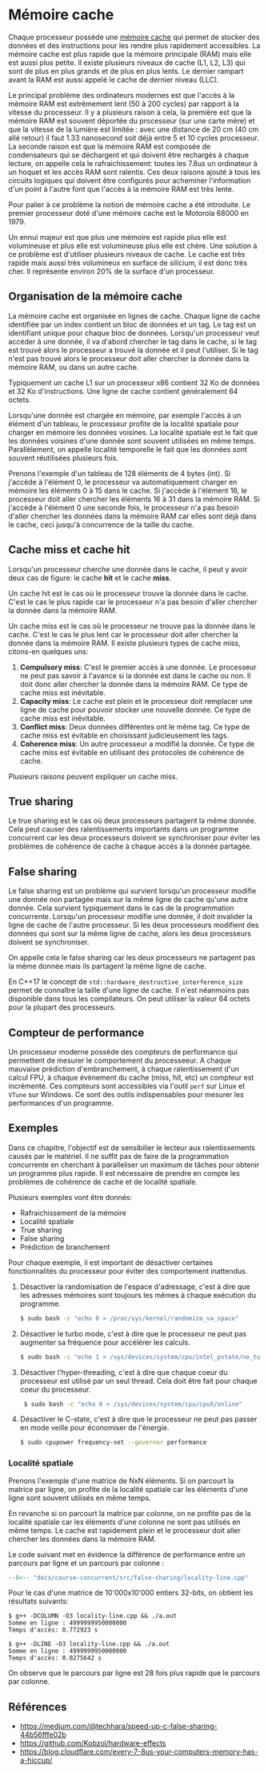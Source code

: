 # Mémoire cache

Chaque processeur possède une [mémoire cache](https://fr.wikipedia.org/wiki/M%C3%A9moire_cache) qui permet de stocker des données et des instructions pour les rendre plus rapidement accessibles. La mémoire cache est plus rapide que la mémoire principale (RAM) mais elle est aussi plus petite. Il existe plusieurs niveaux de cache (L1, L2, L3) qui sont de plus en plus grands et de plus en plus lents. Le dernier rampart avant la RAM est aussi appelé le cache de dernier niveau (LLC).

Le principal problème des ordinateurs modernes est que l'accès à la mémoire RAM est extrêmement lent (50 à 200 cycles) par rapport à la vitesse du processeur. Il y a plusieurs raison à cela, la première est que la mémoire RAM est souvent déportée du processeur (sur une carte mère) et que la vitesse de la lumière est limitée : avec une distance de 20 cm (40 cm allé retour) il faut 1.33 nanosecond soit déjà entre 5 et 10 cycles processeur. La seconde raison est que la mémoire RAM est composée de condensateurs qui se déchargent et qui doivent être rechargés à chaque lecture, on appelle cela le rafraichissement: toutes les 7.8us un ordinateur à un hoquet et les accès RAM sont ralentis. Ces deux raisons ajouté à tous les circuits logiques qui doivent être configurés pour acheminer l'information d'un point à l'autre font que l'accès à la mémoire RAM est très lente.

Pour palier à ce problème la notion de mémoire cache a été introduite. Le premier processeur doté d'une mémoire cache est le Motorola 68000 en 1979.

Un ennui majeur est que plus une mémoire est rapide plus elle est volumineuse et plus elle est volumineuse plus elle est chère. Une solution à ce problème est d'utiliser plusieurs niveaux de cache. Le cache est très rapide mais aussi très volumineux en surface de silicium, il est donc très cher. Il représente environ 20% de la surface d'un processeur.

## Organisation de la mémoire cache

La mémoire cache est organisée en lignes de cache. Chaque ligne de cache identifiée par un index contient un bloc de données et un tag. Le tag est un identifiant unique pour chaque bloc de données. Lorsqu'un processeur veut accéder à une donnée, il va d'abord chercher le tag dans le cache, si le tag est trouvé alors le processeur a trouvé la donnée et il peut l'utiliser. Si le tag n'est pas trouvé alors le processeur doit aller chercher la donnée dans la mémoire RAM, ou dans un autre cache.

Typiquement un cache L1 sur un processeur x86 contient 32 Ko de données et 32 Ko d'instructions. Une ligne de cache contient généralement 64 octets.

Lorsqu'une donnée est chargée en mémoire, par exemple l'accès à un élément d'un tableau, le processeur profite de la localité spatiale pour charger en mémoire les données voisines. La localité spatiale est le fait que les données voisines d'une donnée sont souvent utilisées en même temps. Parallèlement, on appelle  localité temporelle le fait que les données sont souvent réutilisées plusieurs fois.

Prenons l'exemple d'un tableau de 128 éléments de 4 bytes (int). Si j'accède à l'élément 0, le processeur va automatiquement charger en mémoire les éléments 0 à 15 dans le cache. Si j'accède à l'élément 16, le processeur doit aller chercher les éléments 16 à 31 dans la mémoire RAM. Si j'accède à l'élément 0 une seconde fois, le processeur n'a pas besoin d'aller chercher les données dans la mémoire RAM car elles sont déjà dans le cache, ceci jusqu'à concurrence de la taille du cache.

## Cache miss et cache hit

Lorsqu'un processeur cherche une donnée dans le cache, il peut y avoir deux cas de figure: le cache **hit** et le cache **miss**.

Un cache hit est le cas où le processeur trouve la donnée dans le cache. C'est le cas le plus rapide car le processeur n'a pas besoin d'aller chercher la donnée dans la mémoire RAM.

Un cache miss est le cas où le processeur ne trouve pas la donnée dans le cache. C'est le cas le plus lent car le processeur doit aller chercher la donnée dans la mémoire RAM. Il existe plusieurs types de cache miss, citons-en quelques uns:

1. **Compulsory miss**: C'est le premier accès à une donnée. Le processeur ne peut pas savoir à l'avance si la donnée est dans le cache ou non. Il doit donc aller chercher la donnée dans la mémoire RAM. Ce type de cache miss est inévitable.
2. **Capacity miss**: Le cache est plein et le processeur doit remplacer une ligne de cache pour pouvoir stocker une nouvelle donnée. Ce type de cache miss est inévitable.
3. **Conflict miss**: Deux données différentes ont le même tag. Ce type de cache miss est évitable en choisissant judicieusement les tags.
4. **Coherence miss**: Un autre processeur a modifié la donnée. Ce type de cache miss est évitable en utilisant des protocoles de cohérence de cache.

Plusieurs raisons peuvent expliquer un cache miss.

## True sharing

Le true sharing est le cas où deux processeurs partagent la même donnée. Cela peut causer des ralentissements importants dans un programme concurrent car les deux processeurs doivent se synchroniser pour éviter les problèmes de cohérence de cache à chaque accès à la donnée partagée.

## False sharing

Le false sharing est un problème qui survient lorsqu'un processeur modifie une donnée non partagée mais sur la même ligne de cache qu'une autre donnée. Cela survient typiquement dans le cas de la programmation concurrente. Lorsqu'un processeur modifie une donnée, il doit invalider la ligne de cache de l'autre processeur. Si les deux processeurs modifient des données qui sont sur la même ligne de cache, alors les deux processeurs doivent se synchroniser.

On appelle cela le false sharing car les deux processeurs ne partagent pas la même donnée mais ils partagent la même ligne de cache.

En C++17 le concept de `std::hardware_destructive_interference_size` permet de connaître la taille d'une ligne de cache. Il n'est néanmoins pas disponible dans tous les compilateurs. On peut utiliser la valeur 64 octets pour la plupart des processeurs.

## Compteur de performance

Un processeur moderne possède des compteurs de performance qui permettent de mesurer le comportement du processeeur. A chaque mauvaise prédiction d'embranchement, à chaque ralentissement d'un calcul FPU, à chaque évènement du cache (miss, hit, etc) un compteur est incrémenté. Ces compteurs sont accessibles via l'outil `perf` sur Linux et `VTune` sur Windows. Ce sont des outils indispensables pour mesurer les performances d'un programme.

## Exemples

Dans ce chapitre, l'objectif est de sensibilier le lecteur aux ralentissements causés par le matériel. Il ne suffit pas de faire de la programmation concurrente en cherchant à paralleliser un maximum de tâches pour obtenir un programme plus rapide. Il est nécessaire de prendre en compte les problèmes de cohérence de cache et de localité spatiale.

Plusieurs exemples vont être donnés:

- Rafraichissement de la mémoire
- Localité spatiale
- True sharing
- False sharing
- Prédiction de branchement

Pour chaque exemple, il est important de désactiver certaines fonctionnalités du processeur pour éviter des comportement inattendus.

1. Désactiver la randomisation de l'espace d'adressage, c'est à dire que les adresses mémoires sont toujours les mêmes à chaque exécution du programme.

   ```bash
   $ sudo bash -c "echo 0 > /proc/sys/kernel/randomize_va_space"
   ```

2. Désactiver le turbo mode, c'est à dire que le processeur ne peut pas augmenter sa fréquence pour accélérer les calculs.

   ```bash
   $ sudo bash -c "echo 1 > /sys/devices/system/cpu/intel_pstate/no_turbo"
   ```

3. Désactiver l'hyper-threading, c'est à dire que chaque coeur du processeur est utilisé par un seul thread. Cela doit être fait pour chaque coeur du processeur.

   ```bash
    $ sudo bash -c "echo 0 > /sys/devices/system/cpu/cpuX/online"
    ```

4. Désactiver le C-state, c'est à dire que le processeur ne peut pas passer en mode veille pour économiser de l'énergie.

    ```bash
    $ sudo cpupower frequency-set --governor performance
    ```

### Localité spatiale

Prenons l'exemple d'une matrice de NxN éléments. Si on parcourt la matrice par ligne, on profite de la localité spatiale car les éléments d'une ligne sont souvent utilisés en même temps.

En revanche si on parcourt la matrice par colonne, on ne profite pas de la localité spatiale car les éléments d'une colonne ne sont pas utilisés en même temps. Le cache est rapidement plein et le processeur doit aller chercher les données dans la mémoire RAM.

Le code suivant met en évidence la différence de performance entre un parcours par ligne et un parcours par colonne :

```cpp
--8<-- "docs/course-concurrent/src/false-sharing/locality-line.cpp"
```

Pour le cas d'une matrice de 10'000x10'000 entiers 32-bits, on obtient les résultats suivants:

```
$ g++ -DCOLUMN -O3 locality-line.cpp && ./a.out
Somme en ligne : 4999999950000000
Temps d'accès: 0.772923 s

$ g++ -DLINE -O3 locality-line.cpp && ./a.out
Somme en ligne : 4999999950000000
Temps d'accès: 0.0275642 s
```

On observe que le parcours par ligne est 28 fois plus rapide que le parcours par colonne.

## Références

- https://medium.com/@techhara/speed-up-c-false-sharing-44b56fffe02b
- https://github.com/Kobzol/hardware-effects
- https://blog.cloudflare.com/every-7-8us-your-computers-memory-has-a-hiccup/

